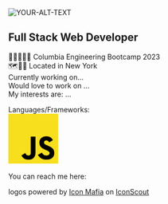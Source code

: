 <picture>
 <source media="(prefers-color-scheme: dark)" srcset="YOUR-DARKMODE-IMAGE">
 <source media="(prefers-color-scheme: light)" srcset="YOUR-LIGHTMODE-IMAGE">
 <img alt="YOUR-ALT-TEXT" src="YOUR-DEFAULT-IMAGE">
</picture>

## Full Stack Web Developer
<!-- -->
🏰🦁🐍🦅🦡 Columbia Engineering Bootcamp 2023 <br>
🗺️🗽🌇 Located in New York <br>
Currently working on... <br>
Would love to work on ... <br>
My interests are: ... <br>
<!-- -->
Languages/Frameworks: <br>
<img src="./js-logo.png" width="100" alt="Alt text" title="Optional title">




You can reach me here: <br>

<!--
**valkim55/valkim55** is a ✨ _special_ ✨ repository because its `README.md` (this file) appears on your GitHub profile.

Here are some ideas to get you started:

- 🔭 I’m currently working on ...
- 🌱 I’m currently learning ...
- 👯 I’m looking to collaborate on ...
- 🤔 I’m looking for help with ...
- 💬 Ask me about ...
- 📫 How to reach me: ...
- 😄 Pronouns: ...
- ⚡ Fun fact: ...
-->
 logos powered by <a href="https://iconscout.com/contributors/icon-mafia">Icon Mafia</a> on <a href="https://iconscout.com">IconScout</a>
